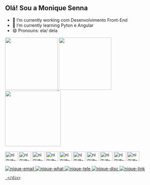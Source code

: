 ## Olá! Sou a Monique Senna

- 🔭 I’m currently working com Desenvolvimento Front-End
- 🌱 I’m currently learning Pyton e Angular
- 😄 Pronouns: ela/ dela



 <div>
    <a href="https://github.com/MoniqueSenna">
    <img height="170em" src="https://github-readme-stats.vercel.app/api?username=MoniqueSenna&show_icons=true&theme=tokyonight"/>
    <img height="170em" src="https://github-readme-stats.vercel.app/api/top-langs/?username=MoniqueSenna&layout=compact&theme=tokyonight"/>
    <img height="180em" src="file:///C:/Users/MONIQUE/github/Portif%C3%B3lio%20github/imagens/download20230303175950.png"/>
    </a>
</div>

<div style="display: inline_block"><br>
    <img align="center" alt="nique-HTML" height="30" width="40" src="https://cdn.jsdelivr.net/gh/devicons/devicon/icons/html5/html5-original.svg" />
    <img align="center" alt="nique-CSS" height="30" width="40" src="https://cdn.jsdelivr.net/gh/devicons/devicon/icons/css3/css3-original.svg" />
     <img align="center" alt="nique-JS" height="30" width="40" src="https://cdn.jsdelivr.net/gh/devicons/devicon/icons/javascript/javascript-original.svg" />
     <img align="center" alt="nique-JQ" height="30" width="40" src="https://cdn.jsdelivr.net/gh/devicons/devicon/icons/jquery/jquery-original.svg" />
     <img align="center" alt="nique-JQ" height="30" width="40" src="https://cdn.jsdelivr.net/gh/devicons/devicon/icons/bootstrap/bootstrap-original.svg" />
     <img align="center" alt="nique-JQ" height="30" width="40" src="https://cdn.jsdelivr.net/gh/devicons/devicon/icons/angularjs/angularjs-original.svg" />
     <img align="center" alt="nique-JQ" height="30" width="40" src="https://cdn.jsdelivr.net/gh/devicons/devicon/icons/grunt/grunt-original.svg" />
     <img align="center" alt="nique-JQ" height="30" width="40" src="https://cdn.jsdelivr.net/gh/devicons/devicon/icons/less/less-plain-wordmark.svg" />
     <img align="center" alt="nique-JQ" height="30" width="40" src="https://cdn.jsdelivr.net/gh/devicons/devicon/icons/sass/sass-original.svg" />
     <img align="center" alt="nique-JQ" height="30" width="40" src="https://cdn.jsdelivr.net/gh/devicons/devicon/icons/python/python-original.svg" />
          
</div><br>

   <div style="display: inline_block">
     <a href="mailto:msenna.castro@gmail.com"><img alt="nique-email" src="https://img.shields.io/badge/Gmail-D14836?style=for-the-badge&logo=gmail&logoColor=white"/>
     <a href="https://wa.me/5521986177865"><img alt="nique-what" src="https://img.shields.io/badge/WhatsApp-25D366?style=for-the-badge&logo=whatsapp&logoColor=white" />
     <a href=""><img alt="nique-tele" src="https://img.shields.io/badge/Telegram-2CA5E0?style=for-the-badge&logo=telegram&logoColor=white" />
     <a href="https://discord.com/channels/@MoniqueSenna#7615"><img alt="nique-disc" src="https://img.shields.io/badge/Discord-7289DA?style=for-the-badge&logo=discord&logoColor=white"/>
     <a href="https://www.linkedin.com/in/moniquesenna/"><img alt="nique-link" src="https://img.shields.io/badge/LinkedIn-0077B5?style=for-the-badge&logo=linkedin&logoColor=white" />
      
     </div>
        
 

